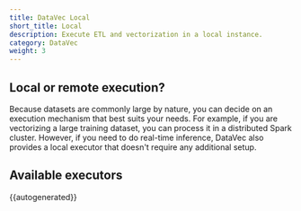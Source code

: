 ```yaml
---
title: DataVec Local
short_title: Local
description: Execute ETL and vectorization in a local instance.
category: DataVec
weight: 3
---
```


## Local or remote execution?

Because datasets are commonly large by nature, you can decide on an execution mechanism that best suits your needs. For example, if you are vectorizing a large training dataset, you can process it in a distributed Spark cluster. However, if you need to do real-time inference, DataVec also provides a local executor that doesn't require any additional setup.

## Available executors

{{autogenerated}}